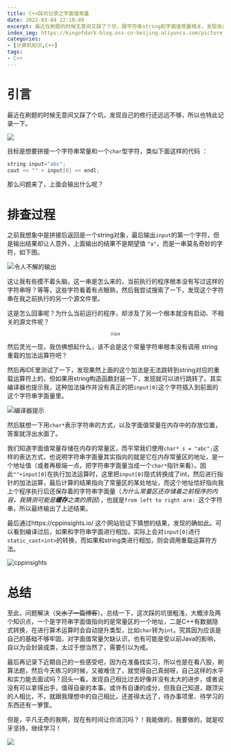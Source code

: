 ```yaml
---
title: C++踩坑记录之字面值常量
date: 2022-03-04 22:18:49
excerpt: 最近在刷题的时候无意间又踩了个坑，跟字符串string和字面值常量相关，发现自己的修行还是远远不够，特此记录一下。
index_img: https://kingofdark-blog.oss-cn-beijing.aliyuncs.com/picture_backend/picture_backend/img/202203051953557.jpg
categories: 
- [计算机知识,C++]
tags: 
- C++
---
```


# 引言

<p class='note note-info'> 
  最近在刷题的时候无意间又踩了个坑，发现自己的修行还远远不够，所以也特此记录一下。
</p>

![](https://kingofdark-blog.oss-cn-beijing.aliyuncs.com/picture_backend/picture_backend/img/202203051921295.jpg)

目标是想要拼接一个字符串常量和一个`char`型字符，类似下面这样的代码 ：

```C++
string input="abc";
cout << "" + input[0] << endl;
```

那么问题来了，上面会输出什么呢？

# 排查过程

之前我想象中是拼接后返回是一个string对象，最后输出`input`的第一个字符，但是输出结果却让人意外，上面输出的结果不是期望值 `"a"`，而是一串莫名奇妙的字符，如下图。

![令人不解的输出](https://kingofdark-blog.oss-cn-beijing.aliyuncs.com/picture_backend/picture_backend/img/202203050828438.png)

这让我有些摸不着头脑，这一串是怎么来的，当前执行的程序根本没有写过这样的字符串呀？等等，这些字符看着有点眼熟，然后我尝试搜索了一下，发现这个字符串在我之前执行的另一个源文件里。

这是怎么回事呢？为什么当前运行的程序，却涉及了另一个根本就没有启动、不相关的源文件呢？

<center>
<img src="https://kingofdark-blog.oss-cn-beijing.aliyuncs.com/picture_backend/picture_backend/img/202203051921292.jpg" alt="安详" style="zoom: 50%;" />
</center>

然后灵光一现，我仿佛想起什么，该不会是这个常量字符串根本没有调用 string 重载的加法运算符吧？

然后再IDE里测试了一下，发现果然上面的这个加法是无法跳转到string对应的重载运算符上的，但如果用string构造函数封装一下，发现就可以进行跳转了。其实编译器也提示我，这种加法操作并没有真正的把`input[0]`这个字符插入到前面的这个字符串字面量里。

![编译器提示](https://kingofdark-blog.oss-cn-beijing.aliyuncs.com/picture_backend/picture_backend/img/202203051707911.png)

然后联想一下用`char*`表示字符串的方式，以及字面值常量在内存中的存放位置，答案就浮出水面了。

我们知道字面值常量存储在内存的常量区，而平常我们使用`char* s = "abc";`这样的表达方式，也说明字符串字面量其实指向的就是它在内存常量区的地址，是一个地址值（或者再极端一点，把字符串字面量当成一个`char*`指针来看）。因此`""+input[0]`在执行加法运算时，这里把`input[0]`隐式转换成了int，然后进行指针的加法运算，最后计算的结果指向了常量区的某处地址，而这个地址恰好指向我上个程序执行后还保存着的字符串字面量（*为什么常量区还存储着之前程序的内容，我猜测可能是**缓存**之类的原因*），也就是`from left to right are: `这个字符串，所以最终输出了上述结果。

最后通过https://cppinsights.io/ 这个网站验证下猜想的结果，发现的确如此。可以看到编译过后，如果和字符串字面进行相加，实际上会对`input[0]`进行`static_cast<int>`的转换，而如果和string类进行相加，则会调用重载运算符方法。

![cppinsights](https://kingofdark-blog.oss-cn-beijing.aliyuncs.com/picture_backend/picture_backend/img/202203051725718.png)

# 总结

至此，问题解决（~~又水了一篇博客~~）。总结一下，这次踩的坑很粗浅，大概涉及两个知识点，一个是字符串字面值指向的是常量区的一个地址，二是C++有数据隐式转换，在进行算术运算时会自动提升类型，比如`char`转为`int`。究其因为应该是自己的基础不够牢固，对字面值常量欠缺认识，也有可能是受以前Java的影响，自以为会封装成类，太过于想当然了，需要引以为戒。

最后再记录下近期自己的一些感受吧，因为在准备找实习，所以也是在看八股，刷算法题，然后今天练习的时候，又被难住了，就觉得自己真弱呀，自己这样的水平和实力能去面试吗？回头一看，发现自己相比过去好像并没有太大的进步，或者说没有可以拿得出手，值得自豪的本事。或许有自谦的成分，但我自己知道，跟顶尖的人相比，不，就跟我理想中的自己相比，还差得太远了，待办事项里、待学习的东西还有一箩筐。

但是，平凡无奇的我啊，现在有时间让你消沉吗？！我能做的，我要做的，就是咬牙坚持，继续学习！

![](https://kingofdark-blog.oss-cn-beijing.aliyuncs.com/picture_backend/picture_backend/img/202203051946077.jpg)
